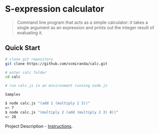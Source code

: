 # S-expression calculator

> Command line program that acts as a simple calculator: it takes a single argument as an expression and prints out the integer result of evaluating it.

## Quick Start

``` bash
# clone git repository
git clone https://github.com/vcmiranda/calc.git

# enter calc folder
cd calc

# run calc.js in an environment running node.js

Samples

$ node calc.js "(add 1 (multiply 2 3))"
=> 7
$ node calc.js "(multiply 2 (add (multiply 2 3) 8))"
=> 28

```

Project Description - [Instructions](https://gist.github.com/rraval/2ef5e2ff228e022653db2055fc12ea9d).

